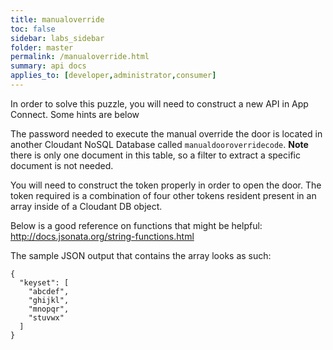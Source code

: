 ```yaml
---
title: manualoverride
toc: false
sidebar: labs_sidebar
folder: master
permalink: /manualoverride.html
summary: api docs
applies_to: [developer,administrator,consumer]
---
```

In order to solve this puzzle, you will need to construct a new API in App Connect.  Some hints are below

The password needed to execute the manual override the door is located in another Cloudant NoSQL Database called `manualdooroverridecode`.  **Note** there is only one document in this table, so a filter to extract a specific document is not needed.

You will need to construct the token properly in order to open the door.   The token required is a combination of four other tokens resident present in an array inside of a Cloudant DB object.

Below is a good reference on functions that might be helpful:  http://docs.jsonata.org/string-functions.html

The sample JSON output that contains the array looks as such:

```
{
  "keyset": [
    "abcdef",
    "ghijkl",
    "mnopqr",
    "stuvwx"
  ]
}
```